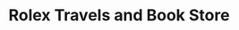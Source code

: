 ---
title: "Rolex Travels and Book Store"
url: /oyoor/rolex-travels-and-book-store/
shop: Reisebüro
---